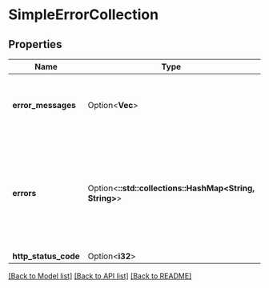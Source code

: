 # SimpleErrorCollection

## Properties

Name | Type | Description | Notes
------------ | ------------- | ------------- | -------------
**error_messages** | Option<**Vec<String>**> | The list of error messages produced by this operation. For example, \"input parameter 'key' must be provided\" | [optional]
**errors** | Option<**::std::collections::HashMap<String, String>**> | The list of errors by parameter returned by the operation. For example,\"projectKey\": \"Project keys must start with an uppercase letter, followed by one or more uppercase alphanumeric characters.\" | [optional]
**http_status_code** | Option<**i32**> |  | [optional]

[[Back to Model list]](../README.md#documentation-for-models) [[Back to API list]](../README.md#documentation-for-api-endpoints) [[Back to README]](../README.md)


